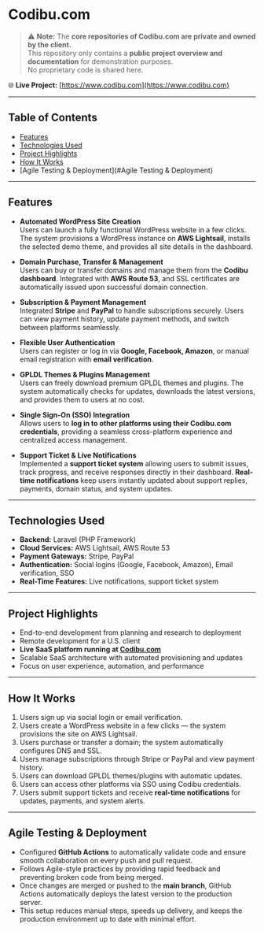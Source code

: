 # Codibu.com

> ⚠️ **Note:** The **core repositories of Codibu.com are private and owned by the client.**  
> This repository only contains a **public project overview and documentation** for demonstration purposes.  
> No proprietary code is shared here.  

🌐 **Live Project:** [https://www.codibu.com](https://www.codibu.com)

---

## Table of Contents

- [Features](#features)  
- [Technologies Used](#technologies-used)  
- [Project Highlights](#project-highlights)  
- [How It Works](#how-it-works)  
- [Agile Testing & Deployment](#Agile Testing & Deployment)   

---

## Features

- **Automated WordPress Site Creation**  
  Users can launch a fully functional WordPress website in a few clicks. The system provisions a WordPress instance on **AWS Lightsail**, installs the selected demo theme, and provides all site details in the dashboard.  

- **Domain Purchase, Transfer & Management**  
  Users can buy or transfer domains and manage them from the **Codibu dashboard**. Integrated with **AWS Route 53**, and SSL certificates are automatically issued upon successful domain connection.  

- **Subscription & Payment Management**  
  Integrated **Stripe** and **PayPal** to handle subscriptions securely. Users can view payment history, update payment methods, and switch between platforms seamlessly.  

- **Flexible User Authentication**  
  Users can register or log in via **Google, Facebook, Amazon**, or manual email registration with **email verification**.  

- **GPLDL Themes & Plugins Management**  
  Users can freely download premium GPLDL themes and plugins. The system automatically checks for updates, downloads the latest versions, and provides them to users at no cost.  

- **Single Sign-On (SSO) Integration**  
  Allows users to **log in to other platforms using their Codibu.com credentials**, providing a seamless cross-platform experience and centralized access management.  

- **Support Ticket & Live Notifications**  
  Implemented a **support ticket system** allowing users to submit issues, track progress, and receive responses directly in their dashboard. **Real-time notifications** keep users instantly updated about support replies, payments, domain status, and system updates.  

---

## Technologies Used

- **Backend:** Laravel (PHP Framework)  
- **Cloud Services:** AWS Lightsail, AWS Route 53  
- **Payment Gateways:** Stripe, PayPal  
- **Authentication:** Social logins (Google, Facebook, Amazon), Email verification, SSO  
- **Real-Time Features:** Live notifications, support ticket system  

---

## Project Highlights

- End-to-end development from planning and research to deployment  
- Remote development for a U.S. client  
- **Live SaaS platform running at [Codibu.com](https://www.codibu.com)**  
- Scalable SaaS architecture with automated provisioning and updates  
- Focus on user experience, automation, and performance  

---

## How It Works

1. Users sign up via social login or email verification.  
2. Users create a WordPress website in a few clicks — the system provisions the site on AWS Lightsail.  
3. Users purchase or transfer a domain; the system automatically configures DNS and SSL.  
4. Users manage subscriptions through Stripe or PayPal and view payment history.  
5. Users can download GPLDL themes/plugins with automatic updates.  
6. Users can access other platforms via SSO using Codibu credentials.  
7. Users submit support tickets and receive **real-time notifications** for updates, payments, and system alerts.  

---

## Agile Testing & Deployment

- Configured **GitHub Actions** to automatically validate code and ensure smooth collaboration on every push and pull request.  
- Follows Agile-style practices by providing rapid feedback and preventing broken code from being merged.  
- Once changes are merged or pushed to the **main branch**, GitHub Actions automatically deploys the latest version to the production server.  
- This setup reduces manual steps, speeds up delivery, and keeps the production environment up to date with minimal effort.

